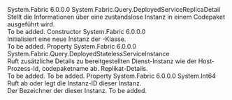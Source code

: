 <Type Name="DeployedStatelessServiceInstanceDetail" FullName="System.Fabric.Query.DeployedStatelessServiceInstanceDetail">
  <TypeSignature Language="C#" Value="public sealed class DeployedStatelessServiceInstanceDetail : System.Fabric.Query.DeployedServiceReplicaDetail" />
  <TypeSignature Language="ILAsm" Value=".class public auto ansi sealed beforefieldinit DeployedStatelessServiceInstanceDetail extends System.Fabric.Query.DeployedServiceReplicaDetail" />
  <TypeSignature Language="DocId" Value="T:System.Fabric.Query.DeployedStatelessServiceInstanceDetail" />
  <TypeSignature Language="VB.NET" Value="Public NotInheritable Class DeployedStatelessServiceInstanceDetail&#xA;Inherits DeployedServiceReplicaDetail" />
  <TypeSignature Language="F#" Value="type DeployedStatelessServiceInstanceDetail = class&#xA;    inherit DeployedServiceReplicaDetail" />
  <AssemblyInfo>
    <AssemblyName>System.Fabric</AssemblyName>
    <AssemblyVersion>6.0.0.0</AssemblyVersion>
  </AssemblyInfo>
  <Base>
    <BaseTypeName>System.Fabric.Query.DeployedServiceReplicaDetail</BaseTypeName>
  </Base>
  <Interfaces />
  <Docs>
    <summary>
      <para>Stellt die Informationen über eine zustandslose Instanz in einem Codepaket ausgeführt wird.</para>
    </summary>
    <remarks>To be added.</remarks>
  </Docs>
  <Members>
    <Member MemberName=".ctor">
      <MemberSignature Language="C#" Value="public DeployedStatelessServiceInstanceDetail ();" />
      <MemberSignature Language="ILAsm" Value=".method public hidebysig specialname rtspecialname instance void .ctor() cil managed" />
      <MemberSignature Language="DocId" Value="M:System.Fabric.Query.DeployedStatelessServiceInstanceDetail.#ctor" />
      <MemberSignature Language="VB.NET" Value="Public Sub New ()" />
      <MemberType>Constructor</MemberType>
      <AssemblyInfo>
        <AssemblyName>System.Fabric</AssemblyName>
        <AssemblyVersion>6.0.0.0</AssemblyVersion>
      </AssemblyInfo>
      <Parameters />
      <Docs>
        <summary>
          <para>Initialisiert eine neue Instanz der <see cref="T:System.Fabric.Query.DeployedStatelessServiceInstanceDetail" />-Klasse.</para>
        </summary>
        <remarks>To be added.</remarks>
      </Docs>
    </Member>
    <Member MemberName="DeployedServiceReplicaInstance">
      <MemberSignature Language="C#" Value="public System.Fabric.Query.DeployedStatelessServiceInstance DeployedServiceReplicaInstance { get; }" />
      <MemberSignature Language="ILAsm" Value=".property instance class System.Fabric.Query.DeployedStatelessServiceInstance DeployedServiceReplicaInstance" />
      <MemberSignature Language="DocId" Value="P:System.Fabric.Query.DeployedStatelessServiceInstanceDetail.DeployedServiceReplicaInstance" />
      <MemberSignature Language="VB.NET" Value="Public ReadOnly Property DeployedServiceReplicaInstance As DeployedStatelessServiceInstance" />
      <MemberSignature Language="F#" Value="member this.DeployedServiceReplicaInstance : System.Fabric.Query.DeployedStatelessServiceInstance" Usage="System.Fabric.Query.DeployedStatelessServiceInstanceDetail.DeployedServiceReplicaInstance" />
      <MemberType>Property</MemberType>
      <AssemblyInfo>
        <AssemblyName>System.Fabric</AssemblyName>
        <AssemblyVersion>6.0.0.0</AssemblyVersion>
      </AssemblyInfo>
      <ReturnValue>
        <ReturnType>System.Fabric.Query.DeployedStatelessServiceInstance</ReturnType>
      </ReturnValue>
      <Docs>
        <summary>
          <para>Ruft zusätzliche Details zu bereitgestellten Dienst-Instanz wie der Host-Prozess-Id, codepaketname ab.</para>
          <value>Replikat-Details.</value>
        </summary>
        <value>To be added.</value>
        <remarks>To be added.</remarks>
      </Docs>
    </Member>
    <Member MemberName="InstanceId">
      <MemberSignature Language="C#" Value="public long InstanceId { get; }" />
      <MemberSignature Language="ILAsm" Value=".property instance int64 InstanceId" />
      <MemberSignature Language="DocId" Value="P:System.Fabric.Query.DeployedStatelessServiceInstanceDetail.InstanceId" />
      <MemberSignature Language="VB.NET" Value="Public ReadOnly Property InstanceId As Long" />
      <MemberSignature Language="F#" Value="member this.InstanceId : int64" Usage="System.Fabric.Query.DeployedStatelessServiceInstanceDetail.InstanceId" />
      <MemberType>Property</MemberType>
      <AssemblyInfo>
        <AssemblyName>System.Fabric</AssemblyName>
        <AssemblyVersion>6.0.0.0</AssemblyVersion>
      </AssemblyInfo>
      <ReturnValue>
        <ReturnType>System.Int64</ReturnType>
      </ReturnValue>
      <Docs>
        <summary>
          <para>Ruft ab oder legt die Instanz-ID dieser Instanz.</para>
        </summary>
        <value>
          <para>Der Bezeichner der dieser Instanz.</para>
        </value>
        <remarks>To be added.</remarks>
      </Docs>
    </Member>
  </Members>
</Type>